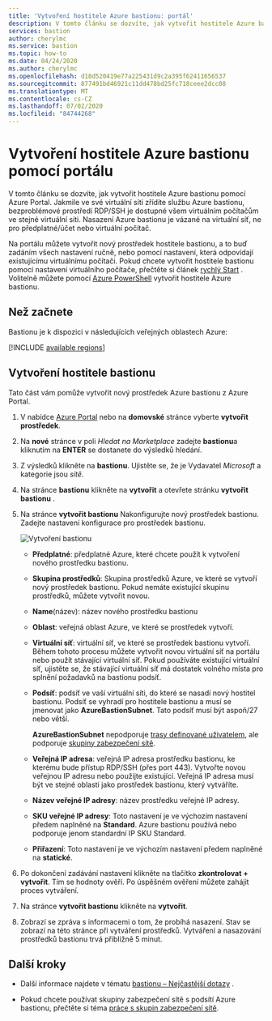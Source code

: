 ```yaml
---
title: 'Vytvoření hostitele Azure bastionu: portál'
description: V tomto článku se dozvíte, jak vytvořit hostitele Azure bastionu pomocí portálu.
services: bastion
author: cherylmc
ms.service: bastion
ms.topic: how-to
ms.date: 04/24/2020
ms.author: cherylmc
ms.openlocfilehash: d18d520419e77a225431d9c2a395f62411656537
ms.sourcegitcommit: 877491bd46921c11dd478bd25fc718ceee2dcc08
ms.translationtype: MT
ms.contentlocale: cs-CZ
ms.lasthandoff: 07/02/2020
ms.locfileid: "84744268"
---
```

# <a name="create-an-azure-bastion-host-using-the-portal"></a>Vytvoření hostitele Azure bastionu pomocí portálu

V tomto článku se dozvíte, jak vytvořit hostitele Azure bastionu pomocí Azure Portal. Jakmile ve své virtuální síti zřídíte službu Azure bastionu, bezproblémové prostředí RDP/SSH je dostupné všem virtuálním počítačům ve stejné virtuální síti. Nasazení Azure bastionu je vázané na virtuální síť, ne pro předplatné/účet nebo virtuální počítač.

Na portálu můžete vytvořit nový prostředek hostitele bastionu, a to buď zadáním všech nastavení ručně, nebo pomocí nastavení, která odpovídají existujícímu virtuálnímu počítači. Pokud chcete vytvořit hostitele bastionu pomocí nastavení virtuálního počítače, přečtěte si článek [rychlý Start](quickstart-host-portal.md) . Volitelně můžete pomocí [Azure PowerShell](bastion-create-host-powershell.md) vytvořit hostitele Azure bastionu.

## <a name="before-you-begin"></a>Než začnete

Bastionu je k dispozici v následujících veřejných oblastech Azure:

[!INCLUDE [available regions](../../includes/bastion-regions-include.md)]

## <a name="create-a-bastion-host"></a><a name="createhost"></a>Vytvoření hostitele bastionu

Tato část vám pomůže vytvořit nový prostředek Azure bastionu z Azure Portal.

1. V nabídce [Azure Portal](https://portal.azure.com) nebo na **domovské** stránce vyberte **vytvořit prostředek**.

1. Na **nové** stránce v poli *Hledat na Marketplace* zadejte **bastionu**a kliknutím na **ENTER** se dostanete do výsledků hledání.

1. Z výsledků klikněte na **bastionu**. Ujistěte se, že je Vydavatel *Microsoft* a kategorie jsou *sítě*.

1. Na stránce **bastionu** klikněte na **vytvořit** a otevřete stránku **vytvořit bastionu** .

1. Na stránce **vytvořit bastionu** Nakonfigurujte nový prostředek bastionu. Zadejte nastavení konfigurace pro prostředek bastionu.

    ![Vytvoření bastionu](./media/bastion-create-host-portal/settings.png)

    * **Předplatné**: předplatné Azure, které chcete použít k vytvoření nového prostředku bastionu.
    * **Skupina prostředků**: Skupina prostředků Azure, ve které se vytvoří nový prostředek bastionu. Pokud nemáte existující skupinu prostředků, můžete vytvořit novou.
    * **Name**(název): název nového prostředku bastionu
    * **Oblast**: veřejná oblast Azure, ve které se prostředek vytvoří.
    * **Virtuální síť**: virtuální síť, ve které se prostředek bastionu vytvoří. Během tohoto procesu můžete vytvořit novou virtuální síť na portálu nebo použít stávající virtuální síť. Pokud používáte existující virtuální síť, ujistěte se, že stávající virtuální síť má dostatek volného místa pro splnění požadavků na bastionu podsíť.
    * **Podsíť**: podsíť ve vaší virtuální síti, do které se nasadí nový hostitel bastionu. Podsíť se vyhradí pro hostitele bastionu a musí se jmenovat jako **AzureBastionSubnet**. Tato podsíť musí být aspoň/27 nebo větší.
    
       **AzureBastionSubnet** nepodporuje [trasy definované uživatelem](../virtual-network/virtual-networks-udr-overview.md#custom-routes), ale podporuje [skupiny zabezpečení sítě](bastion-nsg.md).
    * **Veřejná IP adresa**: veřejná IP adresa prostředku bastionu, ke kterému bude přístup RDP/SSH (přes port 443). Vytvořte novou veřejnou IP adresu nebo použijte existující. Veřejná IP adresa musí být ve stejné oblasti jako prostředek bastionu, který vytváříte.
    * **Název veřejné IP adresy**: název prostředku veřejné IP adresy.
    * **SKU veřejné IP adresy**: Toto nastavení je ve výchozím nastavení předem naplněné na **Standard**. Azure bastionu používá nebo podporuje jenom standardní IP SKU Standard.
    * **Přiřazení**: Toto nastavení je ve výchozím nastavení předem naplněné na **statické**.

1. Po dokončení zadávání nastavení klikněte na tlačítko **zkontrolovat + vytvořit**. Tím se hodnoty ověří. Po úspěšném ověření můžete zahájit proces vytváření.
1. Na stránce **vytvořit bastionu** klikněte na **vytvořit**.
1. Zobrazí se zpráva s informacemi o tom, že probíhá nasazení. Stav se zobrazí na této stránce při vytváření prostředků. Vytváření a nasazování prostředků bastionu trvá přibližně 5 minut.

## <a name="next-steps"></a>Další kroky

* Další informace najdete v tématu [bastionu – Nejčastější dotazy](bastion-faq.md) .

* Pokud chcete používat skupiny zabezpečení sítě s podsítí Azure bastionu, přečtěte si téma [práce s skupin zabezpečení sítě](bastion-nsg.md).
